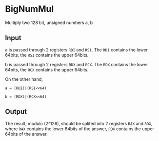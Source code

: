 # BigNumMul

Multiply two 128 bit, unsigned numbers a, b

## Input

a is passed through 2 registers `RDI` and `RSI`. The `RDI` contains the lower 64bits, the `RSI` contains the upper 64bits.

b is passed through 2 registers `RDX` and `RCX`. The `RDX` contains the lower 64bits, the `RCX` contains the upper 64bits.

On the other hand,

`a = (RDI)|(RSI<<64)`

`b = (RDX)|(RCX<<64)`

## Output

The result, modulo (2^128), should be splited into 2 registers `RAX` and `RDX`,
where `RAX` contains the lower 64bits of the answer,
`RDX` contains the upper 64bits of the answer.

